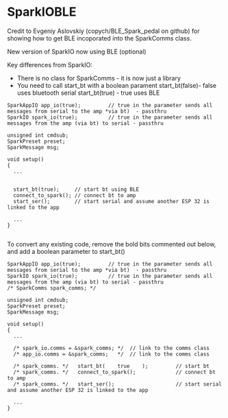 # SparkIOBLE

Credit to Evgeniy Aslovskiy (copych/BLE_Spark_pedal on github) for showing how to get BLE incoporated into the SparkComms class.


New version of SparkIO now using BLE (optional)

Key differences from SparkIO:

- There is no class for SparkComms - it is now just a library
- You need to call start_bt with a boolean parament
      start_bt(false)- false uses bluetooth serial
      start_bt(true) - true uses BLE



```
SparkAppIO app_io(true);         // true in the parameter sends all messages from serial to the amp *via bt)  - passthru
SparkIO spark_io(true);          // true in the parameter sends all messages from the amp (via bt) to serial - passthru

unsigned int cmdsub;
SparkPreset preset;
SparkMessage msg;

void setup() 
{
  ...


  start_bt(true);     // start bt using BLE
  connect_to_spark(); // connect bt to amp
  start_ser();        // start serial and assume another ESP 32 is linked to the app
  
  ...
}


```
To convert any existing code, remove the bold bits commented out below, and add a boolean parameter to start_bt()

```
SparkAppIO app_io(true);         // true in the parameter sends all messages from serial to the amp *via bt)  - passthru
SparkIO spark_io(true);          // true in the parameter sends all messages from the amp (via bt) to serial - passthru
/* SparkComms spark_comms; */

unsigned int cmdsub;
SparkPreset preset;
SparkMessage msg;

void setup() 
{
  ...

  /* spark_io.comms = &spark_comms; */  // link to the comms class
  /* app_io.comms = &spark_comms;   */  // link to the comms class

  /* spark_comms. */   start_bt(    true    );         // start bt
  /* spark_comms. */   connect_to_spark();             // connect bt to amp
  /* spark_comms. */   start_ser();                    // start serial and assume another ESP 32 is linked to the app
  
  ...
}
```
